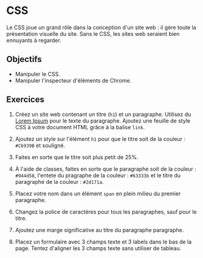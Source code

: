 CSS
===

Le CSS joue un grand rôle dans la conception d'un site web : il gère toute la
présentation visuelle du site. Sans le CSS, les sites web seraient bien
ennuyants à regarder.

Objectifs
---------

* Manipuler le CSS.
* Manipuler l'inspecteur d'éléments de Chrome.

Exercices
---------

1. Créez un site web contenant un titre (`h1`) et un paragraphe. Utilisez du
   [Lorem Ipsum](https://www.lipsum.com) pour le texte du paragraphe. Ajoutez une feuille de style CSS à
   votre document HTML grâce à la balise `link`.

2. Ajoutez un style sur l'élément `h1` pour que le titre soit de la couleur : `#C6939B` et souligné.

3. Faites en sorte que le titre soit plus petit de 25%.

4. À
   l'aide de classes, faites en sorte que le paragraphe soit de la couleur : `#944d58`,
   l'entete du pragraphe de la couleur : `#63333b` et le titre du paragraphe de la couleur : `#2d171a`.

5. Placez votre nom dans un élément `span` en plein milieu du premier
   paragraphe.

6. Changez la police de caractères pour tous les paragraphes, sauf pour le titre.

8. Ajoutez une marge significative au titre du paragraphe paragraphe.

9. Placez un formulaire avec 3 champs texte et 3 labels dans le bas de la page. Tentez
   d'aligner les 3 champs texte sans utiliser de tableau.
